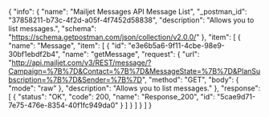 {
  "info": {
    "name": "Mailjet Messages API Message List",
    "_postman_id": "37858211-b73c-4f2d-a05f-4f7452d58838",
    "description": "Allows you to list messages.",
    "schema": "https://schema.getpostman.com/json/collection/v2.0.0/"
  },
  "item": [
    {
      "name": "Message",
      "item": [
        {
          "id": "e3e6b5a6-9f11-4cbe-98e9-30bf1ebdf2b4",
          "name": "getMessage",
          "request": {
            "url": "http://api.mailjet.com/v3/REST/message/?Campaign=%7B%7D&Contact=%7B%7D&MessageState=%7B%7D&PlanSubscription=%7B%7D&Sender=%7B%7D",
            "method": "GET",
            "body": {
              "mode": "raw"
            },
            "description": "Allows you to list messages."
          },
          "response": [
            {
              "status": "OK",
              "code": 200,
              "name": "Response_200",
              "id": "5cae9d71-7e75-476e-8354-40f1fc949da0"
            }
          ]
        }
      ]
    }
  ]
}